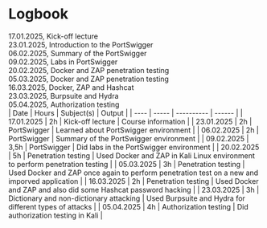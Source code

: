 # Logbook
17.01.2025, Kick-off lecture  
23.01.2025, Introduction to the PortSwigger  
06.02.2025, Summary of the PortSwigger  
09.02.2025, Labs in PortSwigger  
20.02.2025, Docker and ZAP penetration testing  
05.03.2025, Docker and ZAP penetration testing  
16.03.2025, Docker, ZAP and Hashcat  
23.03.2025, Burpsuite and Hydra  
05.04.2025, Authorization testing  
| Date | Hours | Subject(s) | Output |
| ---- | ----- | ---------- | ------ |
| 17.01.2025 | 2h | Kick-off lecture | Course information |
| 23.01.2025 | 2h | PortSwigger | Learned about PortSwigger environment |
| 06.02.2025 | 2h | PortSwigger | Summary of the PortSwigger environment |
| 09.02.2025 | 3,5h | PortSwigger | Did labs in the PortSwigger environment |
| 20.02.2025 | 5h | Penetration testing | Used Docker and ZAP in Kali Linux environment to perform penetration testing |
| 05.03.2025 | 3h | Penetration testing | Used Docker and ZAP once again to perform penetration test on a new and imporved application |
| 16.03.2025 | 2h | Penetration testing | Used Docker and ZAP and also did some Hashcat password hacking |
| 23.03.2025 | 3h | Dictionary and non-dictionary attacking | Used Burpsuite and Hydra for different types of attacks |
| 05.04.2025 | 4h | Authorization testing | Did authorization testing in Kali |
